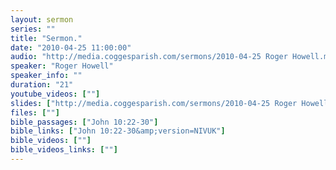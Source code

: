 ```yaml
---
layout: sermon
series: ""
title: "Sermon."
date: "2010-04-25 11:00:00"
audio: "http://media.coggesparish.com/sermons/2010-04-25 Roger Howell.mp3"
speaker: "Roger Howell"
speaker_info: ""
duration: "21"
youtube_videos: [""]
slides: ["http://media.coggesparish.com/sermons/2010-04-25 Roger Howell.pdf"]
files: [""]
bible_passages: ["John 10:22-30"]
bible_links: ["John 10:22-30&amp;version=NIVUK"]
bible_videos: [""]
bible_videos_links: [""]
---
```

